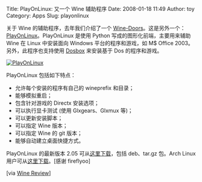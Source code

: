 Title: PlayOnLinux: 又一个 Wine 辅助程序
Date: 2008-01-18 11:49
Author: toy
Category: Apps
Slug: playonlinux

关于 Wine 的辅助程序，去年我们介绍了一个
[Wine-Doors](http://linuxtoy.org/archives/wine-doors.html)。这是另外一个：[PlayOnLinux](http://www.playonlinux.com/en/)。PlayOnLinux
是使用 Python 写成的图形化前端，主要用来辅助 Wine 在 Linux 中安装面向
Windows 平台的程序和游戏，如 M$ Office 2003。另外，此程序也支持使用
[Dosbox](http://linuxtoy.org/archives/dosbox.html) 来安装基于 Dos
的程序和游戏。

[![PlayOnLinux](http://i.linuxtoy.org/i/2008/01/playonlinux.jpg)](http://i.linuxtoy.org/i/2008/01/playonlinux.jpg)

PlayOnLinux 包括如下特点：

-   允许每个安装的程序有自己的 wineprefix 和目录；
-   能够模拟重启；
-   包含针对游戏的 Directx 安装选项；
-   可以执行显卡测试 (使用 Glxgears、Glxmux 等)；
-   可以更新安装脚本；
-   可以指定 Wine 版本；
-   可以指定 Wine 的 git 版本；
-   能够自动建立桌面快捷方式。

PlayOnLinux 的最新版本 2.05
可从[这里下载](http://www.playonlinux.com/en/download.html)，包括
deb、tar.gz 包。Arch Linux
用户可从[这里下载](http://repo.archlinux.fr/i686/playonlinux-2.0.5-1.pkg.tar.gz)。[感谢
fireflyoo]

[via [Wine
Review](http://wine-review.blogspot.com/2008/01/playonlinux.html)]
